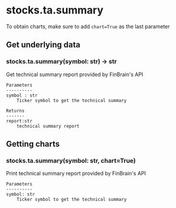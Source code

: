 # stocks.ta.summary

To obtain charts, make sure to add `chart=True` as the last parameter

## Get underlying data 
### stocks.ta.summary(symbol: str) -> str

Get technical summary report provided by FinBrain's API

    Parameters
    ----------
    symbol : str
        Ticker symbol to get the technical summary

    Returns
    -------
    report:str
        technical summary report

## Getting charts 
### stocks.ta.summary(symbol: str, chart=True)

Print technical summary report provided by FinBrain's API

    Parameters
    ----------
    symbol: str
        Ticker symbol to get the technical summary
